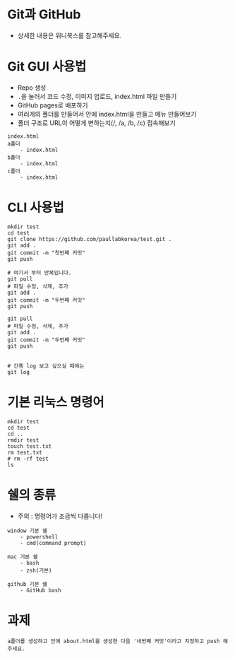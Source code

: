 # Git과 GitHub
* 상세한 내용은 위니북스를 참고해주세요.

# Git GUI 사용법

* Repo 생성
* `.`을 눌러서 코드 수정, 이미지 업로드, index.html 파일 만들기
* GitHub pages로 배포하기
* 여러개의 폴더를 만들어서 안에 index.html을 만들고 메뉴 만들어보기
* 폴더 구조로 URL이 어떻게 변하는지(/, /a, /b, /c) 접속해보기

```
index.html
a폴더
    - index.html
b폴더
    - index.html
c폴더
    - index.html
```

# CLI 사용법

```
mkdir test
cd test
git clone https://github.com/paullabkorea/test.git .
git add .
git commit -m "첫번째 커밋"
git push

# 여기서 부터 반복입니다.
git pull
# 파일 수정, 삭제, 추가
git add .
git commit -m "두번째 커밋"
git push

git pull
# 파일 수정, 삭제, 추가
git add .
git commit -m "두번째 커밋"
git push


# 간혹 log 보고 싶으실 때에는
git log
```

# 기본 리눅스 명령어

```shell
mkdir test
cd test
cd ..
rmdir test
touch test.txt
rm test.txt
# rm -rf test
ls
```

# 쉘의 종류

* 주의 : 명령어가 조금씩 다릅니다!

```
window 기본 쉘
    - powershell
    - cmd(command prompt)

mac 기본 쉘
    - bash
    - zsh(기본)

github 기본 쉘
    - GitHub bash
```

# 과제

```
a폴더를 생성하고 안에 about.html을 생성한 다음 '네번째 커밋'이라고 지정하고 push 해주세요.
```
